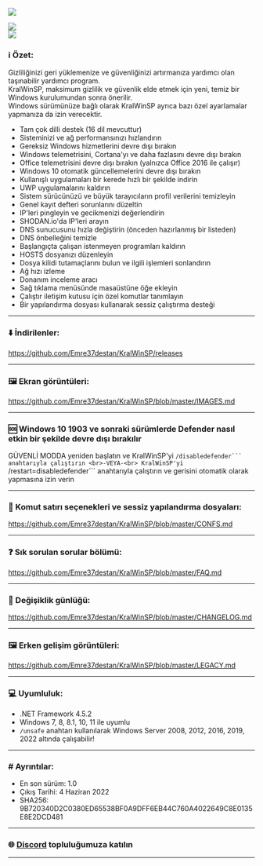 <p hizalama="center">
   <img src="https://raw.githubusercontent.com/Emre37destan/KralWinSP/master/banner.png">
</p>

<p hizalama="center">
<a href="https://github.com/Emre37destan/KralWinSP/releases/download/2.0/KralWinSP-2.0.exe" target="_blank">
<img src="https://raw.githubusercontent.com/Emre37destan/KralWinSP/master/download-button.png">
<br>
<img src="https://raw.githubusercontent.com/Emre37destan/KralWinSP/master/flags.png">
</a>
</p>

### ℹ️ Özet: ###

Gizliliğinizi geri yüklemenize ve güvenliğinizi artırmanıza yardımcı olan taşınabilir yardımcı program.<br>
KralWinSP, maksimum gizlilik ve güvenlik elde etmek için yeni, temiz bir Windows kurulumundan sonra önerilir.<br>
Windows sürümünüze bağlı olarak KralWinSP ayrıca bazı özel ayarlamalar yapmanıza da izin verecektir.

* Tam çok dilli destek (16 dil mevcuttur)
* Sisteminizi ve ağ performansınızı hızlandırın
* Gereksiz Windows hizmetlerini devre dışı bırakın
* Windows telemetrisini, Cortana'yı ve daha fazlasını devre dışı bırakın
* Office telemetrisini devre dışı bırakın (yalnızca Office 2016 ile çalışır)
* Windows 10 otomatik güncellemelerini devre dışı bırakın
* Kullanışlı uygulamaları bir kerede hızlı bir şekilde indirin
* UWP uygulamalarını kaldırın
* Sistem sürücünüzü ve büyük tarayıcıların profil verilerini temizleyin
* Genel kayıt defteri sorunlarını düzeltin
* IP'leri pingleyin ve gecikmenizi değerlendirin
* SHODAN.io'da IP'leri arayın
* DNS sunucusunu hızla değiştirin (önceden hazırlanmış bir listeden)
* DNS önbelleğini temizle
* Başlangıçta çalışan istenmeyen programları kaldırın
* HOSTS dosyanızı düzenleyin
* Dosya kilidi tutamaçlarını bulun ve ilgili işlemleri sonlandırın
* Ağ hızı izleme
* Donanım inceleme aracı
* Sağ tıklama menüsünde masaüstüne öğe ekleyin
* Çalıştır iletişim kutusu için özel komutlar tanımlayın
* Bir yapılandırma dosyası kullanarak sessiz çalıştırma desteği

<hr>

### ⬇️ İndirilenler: ###
https://github.com/Emre37destan/KralWinSP/releases

<hr>

### 🖼️ Ekran görüntüleri: ###
https://github.com/Emre37destan/KralWinSP/blob/master/IMAGES.md

<hr>

### 🆘 Windows 10 1903 ve sonraki sürümlerde Defender nasıl etkin bir şekilde devre dışı bırakılır ###
GÜVENLİ MODDA yeniden başlatın ve KralWinSP'yi ``/disabledefender``` anahtarıyla çalıştırın
<br>-VEYA-<br>
KralWinSP'yi ``/restart=disabledefender``` anahtarıyla çalıştırın ve gerisini otomatik olarak yapmasına izin verin

<hr>

### 🔨 Komut satırı seçenekleri ve sessiz yapılandırma dosyaları: ###
https://github.com/Emre37destan/KralWinSP/blob/master/CONFS.md

<hr>

### ❓ Sık sorulan sorular bölümü: ###
https://github.com/Emre37destan/KralWinSP/blob/master/FAQ.md

<hr>

### 📜 Değişiklik günlüğü: ###
https://github.com/Emre37destan/KralWinSP/blob/master/CHANGELOG.md

<hr>

### 🖼️ Erken gelişim görüntüleri: ###
https://github.com/Emre37destan/KralWinSP/blob/master/LEGACY.md

<hr>

### 💻 Uyumluluk: ###

* .NET Framework 4.5.2
* Windows 7, 8, 8.1, 10, 11 ile uyumlu
* ```/unsafe``` anahtarı kullanılarak Windows Server 2008, 2012, 2016, 2019, 2022 altında çalışabilir!

<hr>

### #️ Ayrıntılar: ###

* En son sürüm: 1.0
* Çıkış Tarihi: 4 Haziran 2022
* SHA256: 9B720340D2C0380ED65538BF0A9DFF6EB44C760A4022649C8E0135E8E2DCD481

<hr>

### 🌐 [Discord](https://discord.gg/RupknKK7E9) topluluğumuza katılın

<hr>
